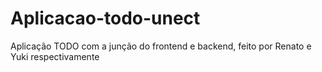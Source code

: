 # Aplicacao-todo-unect
Aplicação TODO com a junção do frontend e backend, feito por Renato e Yuki respectivamente
